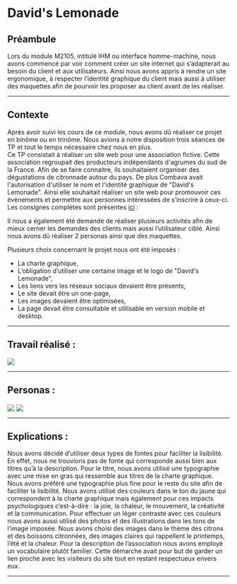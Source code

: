 # David's Lemonade

## Préambule 

Lors du module M2105, intitulé IHM ou interface homme-machine, nous avons commencé par voir comment créer un site internet qui s’adapterait au besoin du client et aux utilisateurs. Ainsi nous avons appris à rendre un site ergonomique, à respecter l’identité graphique du client mais aussi à utiliser des maquettes afin de pourvoir les proposer au client avant de les réaliser. 

***
## Contexte 

Après avoir suivi les cours de ce module, nous avons dû réaliser ce projet en binôme ou en trinôme. Nous avions à notre disposition trois séances de TP et tout le temps nécessaire chez nous en plus.  
Ce TP consistait à réaliser un site web pour une association fictive. Cette association regroupait des producteurs indépendants d'agrumes du sud de la France. Afin de se faire connaitre, ils souhaitaient organiser des dégustations de citronnade autour du pays.  De plus Combava avait l'autorisation d'utiliser le nom et l'identité graphique de "David's Lemonade". Ainsi elle souhaitait réaliser un site web pour promouvoir ces évènements et permettre aux personnes intéressées de s’inscrire à ceux-ci. 
Les consignes complètes sont présentes [ici](https://www.cloudschool.org/activities/ahFzfmNsb3Vkc2Nob29sLWFwcHI1CxIEVXNlchixlrchDAsSBkNvdXJzZRiAgICAsNiCCgwLEghBY3Rpdml0eRiAgICAsJaKCgyiARA1NzI4ODg1ODgyNzQ4OTI4) : 


Il nous a également été demandé de réaliser plusieurs activités afin de mieux cerner les demandes des clients mais aussi l’utilisateur ciblé.  Ainsi nous avons dû réaliser 2 personas ainsi que des maquettes. 

Plusieurs choix concernant le projet nous ont été imposés : 
-	La charte graphique,
-	L’obligation d’utiliser une certaine image et le logo de "David's Lemonade",
-	Les liens vers les réseaux sociaux devaient être présents,
-	Le site devait être un one-page,
-	Les images devaient être optimisées,
-	La page devait être consultable et utilisable en version mobile et desktop.

***
## Travail réalisé : 

<img align="center" src="https://www.flickr.com/photos/191590210@N04/shares/035dzi">

***
## Personas : 

<img align="center" src="https://github.com/manon-deleest/Vrac/blob/master/Combava/personas1.PNG">
 
<img align="center" src="https://github.com/manon-deleest/Vrac/blob/master/Combava/personas2.PNG">
 
 ***
 ## Explications : 
 
Nous avons décidé d’utiliser deux types de fontes pour faciliter la lisibilité. En effet, nous ne trouvions pas de fonte qui corresponde aussi bien aux titres qu’à la description. Pour le titre, nous avons utilisé une typographie avec une mise en gras qui ressemble aux titres de la charte graphique. Nous avons préféré une typographie plus fine pour le reste du site afin de faciliter la lisibilité. 
Nous avons utilisé des couleurs dans le ton du jaune qui correspondent à la charte graphique mais également pour ces impacts psychologiques c’est-à-dire : la joie, la chaleur, le mouvement, la créativité et la communication. Pour effectuer un léger contraste avec ces couleurs nous avons aussi utilisé des photos et des illustrations dans les tons de l’image imposée. 
Nous avons choisi des images dans le thème des citrons et des boissons citronnées, des images claires qui rappellent le printemps, l’été et la chaleur. 
Pour la description de l’association nous avons employé un vocabulaire plutôt familier. Cette démarche avait pour but de garder un lien proche avec les visiteurs du site tout en restant respectueux envers eux.

***

